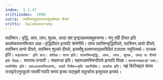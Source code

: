 ```yaml
---
index:  5.1.47
vrittiindex:  1690
sutra:  तदस्मिन्वृद्ध्यायलाभशुल्कोपदा दीयते
vritti:  balamanorama 
---
```


तदस्मिन्। वृद्धि, आय, लाभ, शुल्क, उपदा एषां द्वन्द्वात्प्रथमाबहुवचनम्। ननु तर्हि दीयत इति कथमेकवचनमित्यत आह--वृद्धिर्दीयत इत्यादि क्रेमेणेति। एवंच तदस्मिन्वृद्धिर्दीयते, तदस्मिन् आयो दीयते, तदस्मिन् लाभो दीयते, तदस्मिन् शुल्को दीयते, इत्यर्थेषु प्रतमान्ताद्यथाविहितं ठञादयः स्युरित्यर्थः। पञ्चक इति। `सङ्ख्यायाः' इति कन्। शतिकः। शत्य इति। शतमस्मिन्वृद्धिः, आयः, लाभः, शुल्कः, उपदा वा दीयते इति विग्रहः। `शताच्च ठन्यतौ'। साहरुआ इति। सहरुआमस्मिन्दीयते इत्यादि विग्रहः। `शतमानसहरुओ'त्यण्। रक्षानिर्वेश इति। रक्षा=प्रजापरिपालनम्, तदर्थे निर्वेशः=भृतिः रक्षानिर्वेशः। उत्कोच इति। `मह्रं किञ्चिद्दत्तं चेत्तव राजद्वारेऽनुरकूलो भवामी'त्यादि समयं कृत्वा यद्गृह्रते तदुत्कोच इत्युच्यत इत्यर्थः।

